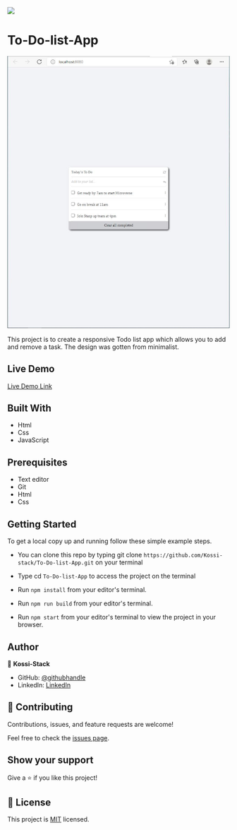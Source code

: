 ![](https://img.shields.io/badge/Microverse-blueviolet)

# To-Do-list-App


![screenshot](todolist.JPG)

This project is to create a responsive Todo list app which allows you to add and remove a task. The design was gotten from minimalist.
## Live Demo

[Live Demo Link](https://kossi-stack.github.io/To-Do-list-App/)

## Built With

- Html
- Css
- JavaScript

##  Prerequisites

- Text editor
- Git
- Html
- Css

## Getting Started

To get a local copy up and running follow these simple example steps.

- You can clone this repo by typing git clone `https://github.com/Kossi-stack/To-Do-list-App.git` on your terminal

- Type cd `To-Do-list-App` to access the project on the terminal

- Run `npm install` from your editor's terminal.

- Run `npm run build` from your editor's terminal.

- Run `npm start` from your editor's terminal to view the project in your browser.

## Author

👤 **Kossi-Stack**

- GitHub: [@githubhandle](https://github.com/Kossi-stack/Mobile_Version_Skeleton)
- LinkedIn: [LinkedIn](https://www.linkedin.com/in/kossifioklou2406/)


## 🤝 Contributing

Contributions, issues, and feature requests are welcome!

Feel free to check the [issues page](https://github.com/Kossi-stack/To-Do-list-App/issues).

## Show your support

Give a ⭐️ if you like this project!

## 📝 License

This project is [MIT](./MIT.md) licensed.
